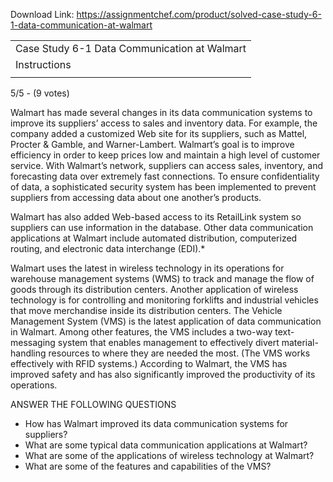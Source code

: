 Download Link: https://assignmentchef.com/product/solved-case-study-6-1-data-communication-at-walmart
<br>
<table class="d_FG">

 <tbody>

  <tr>

   <td class="fct_w" colspan="2">Case Study 6-1 Data Communication at Walmart</td>

  </tr>

  <tr>

   <td class="fl_n fl_top">Instructions</td>

   <td></td>

  </tr>

  <tr>

   <td class="fct_w" colspan="2"></td>

  </tr>

 </tbody>

</table>

5/5 - (9 votes)

Walmart has made several changes in its data communication systems to improve its suppliers’ access to sales and inventory data. For example, the company added a customized Web site for its suppliers, such as Mattel, Procter &amp; Gamble, and Warner-Lambert. Walmart’s goal is to improve efficiency in order to keep prices low and maintain a high level of customer service. With Walmart’s network, suppliers can access sales, inventory, and forecasting data over extremely fast connections. To ensure confidentiality of data, a sophisticated security system has been implemented to prevent suppliers from accessing data about one another’s products.

Walmart has also added Web-based access to its RetailLink system so suppliers can use information in the database. Other data communication applications at Walmart include automated distribution, computerized routing, and electronic data interchange (EDI).*

Walmart uses the latest in wireless technology in its operations for warehouse management systems (WMS) to track and manage the flow of goods through its distribution centers. Another application of wireless technology is for controlling and monitoring forklifts and industrial vehicles that move merchandise inside its distribution centers. The Vehicle Management System (VMS) is the latest application of data communication in Walmart. Among other features, the VMS includes a two-way text-messaging system that enables management to effectively divert material-handling resources to where they are needed the most. (The VMS works effectively with RFID systems.) According to Walmart, the VMS has improved safety and has also significantly improved the productivity of its operations.

ANSWER THE FOLLOWING QUESTIONS

<ul>

 <li>How has Walmart improved its data communication systems for suppliers?</li>

 <li>What are some typical data communication applications at Walmart?</li>

 <li>What are some of the applications of wireless technology at Walmart?</li>

 <li>What are some of the features and capabilities of the VMS?</li>

</ul>